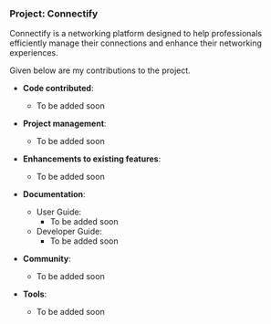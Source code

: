 ### Project: Connectify
Connectify is a networking platform designed to help professionals efficiently manage their connections and enhance their networking experiences.

Given below are my contributions to the project.

* **Code contributed**:
    * To be added soon

* **Project management**:
    * To be added soon

* **Enhancements to existing features**:
    * To be added soon

* **Documentation**:
    * User Guide:
        * To be added soon
    * Developer Guide:
        * To be added soon

* **Community**:
    * To be added soon

* **Tools**:
    * To be added soon